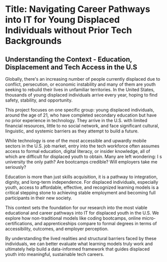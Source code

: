 # Title: Navigating Career Pathways into IT for Young Displaced Individuals without Prior Tech Backgrounds

## Understanding the Context - Education, Displacement and Tech Access in the U.S

Globally, there's an increasing number of people currently displaced due to conflict,
persecution, or economic instability and many of them are youth seeking
to rebuild their lives in unfamiliar territories. In the United States,
thousands of young displaced individuals arrive every year, hoping to
find safety, stability, and opportunity.

This project focuses on one specific group: young displaced individuals,
around the age of 21, who have completed secondary education but have no
prior experience in technology. They arrive in the U.S. with limited
financial resources, little to no social network, and face significant
cultural, linguistic, and systemic barriers as they attempt to build a future.

While technology is one of the most accessible and upwardly mobile sectors
in the U.S. job market, entry into the tech workforce often assumes access
to formal education, digital literacy, or insider knowledge, all of which
are difficult for displaced youth to obtain. Many are left wondering: I
s university the only path? Are bootcamps credible? Will employers take me seriously?

Education is more than just skills acquisition, it is a pathway
to integration, dignity, and long-term independence. For displaced
individuals, especially youth, access to affordable, effective, and
recognized learning models is a critical stepping stone to achieving
 stable employment and becoming full participants in their new society.

This context sets the foundation for our research into the most viable
educational and career pathways into IT for displaced youth in the U.S.
We explore how non-traditional models like coding bootcamps, online
micro-certifications, and apprenticeships compare to formal degrees in
terms of accessibility, outcomes, and employer perception.

By understanding the lived realities and structural barriers faced by
these individuals, we can better evaluate what learning models truly
work and ultimately help build a data-informed framework that guides
displaced youth into meaningful, sustainable tech careers.
